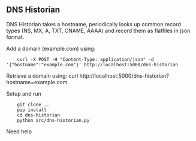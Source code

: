 DNS Historian
-------------

DNS Historian takes a hostname, periodically looks up common record types (NS, MX, A, TXT, CNAME, AAAA) and record them as flatfiles in json format.

Add a domain (example.com) using:

		curl -X POST -H "Content-Type: application/json" -d '{"hostname":"example.com"}' http://localhost:5000/dns-historian


Retrieve a domain using:
		curl http://localhost:5000/dns-historian?hostname=example.com

Setup and run

		git clone ..
		pip install
		cd dns-historian
		python src/dns-historian.py

Need help
